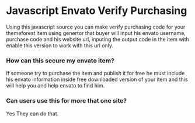 ﻿# Javascript Envato Verify Purchasing

Using this javascript source you can make verify purchasing code for your themeforest item using genertor that buyer will input his envato username, purchase code and his website url, inputing the output code in the item with enable this version to work with this url only.


### How can this secure my envato item?

If someone try to purchase the item and publish it for free he must include his envato information inside free downloaded version of your item and this will help you and help envato to find him.

### Can users use this for more that one site?

Yes They can do that.
